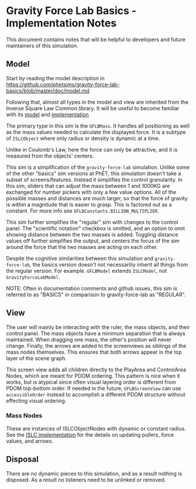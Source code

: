 # Gravity Force Lab Basics - Implementation Notes

This document contains notes that will be helpful to developers and future maintainers of this simulation.

## Model

Start by reading the model description in https://github.com/phetsims/gravity-force-lab-basics/blob/master/doc/model.md

Following that, almost all types in the model and view are inherited from the Inverse Square Law Common library. 
It will be useful to become familiar with its [model](https://github.com/phetsims/inverse-square-law-common/blob/master/doc/model.md) 
and [implementation](https://github.com/phetsims/inverse-square-law-common/blob/master/doc/implementation-notes.md)

The primary type in this sim is the `GFLBMass`. It handles all positioning as well as the mass values needed to 
calculate the displayed force. It is a subtype of `ISLCObject` where only radius or density is dynamic at a time.

Unlike in Coulomb's Law, here the force can only be attractive, and it is measured from the objects' centers.

This sim is a simplification of the `gravity-force-lab` simulation. Unlike some of the other "basics" sim versions at PhET,
this simulation doesn't take a subset of screens/features. Instead it simplifies the control granularity. In this sim,
sliders that can adjust the mass between 1 and 1000KG are exchanged for number pickers with only a few value options.
All of the possible masses and distances are much larger, so that the force of gravity is within a magnitude that is 
easier to grasp. This is factored out as a constant. For more info see `GFLBConstants.BILLION_MULTIPLIER`.

This sim further simplifies the "regular" sim with changes to the control panel. The "scientific notation" checkbox
is omitted, and an option to omit showing distance between the two masses is added. Toggling distance values off further 
simplifies the output, and centers the focus of the sim around the force that the two masses are acting on each other.

Despite the cognitive similarities between this simulation and `gravity-force-lab`, the basics version doesn't not 
necessariliy inherit all things from the regular version. For example. `GFLBModel` extends `ISLCModel`, not 
`GravityForceLabModel`. 

NOTE: Often in documentation comments and github issues, this sim is referred to as "BASICS" in comparison to 
gravity-force-lab as "REGULAR".

## View

The user will mainly be interacting with the ruler, the mass objects, and their control panel. The mass objects have 
a minimum separation that is always maintained. When dragging one mass, the other's position will never change. Finally, 
the arrows are added to the screenviews as siblings of the mass nodes themselves. This ensures that both arrows appear 
in the top layer of the scene graph.

This screen view adds all children directly to the PlayArea and ControlArea Nodes, which are meant for PDOM ordering. 
This pattern is nice when it works, but is atypical since often visual layering order is different from PDOM top-bottom
order. If needed in the future, `GFLBScreenView` can use `accessibleOrder` instead to accomplish a different PDOM 
structure without effecting visual ordering.

### Mass Nodes
These are instances of ISLCObjectNodes with dynamic or constant radius. See the 
[ISLC implementation](https://github.com/phetsims/inverse-square-law-common/blob/master/doc/implementation-notes.md) 
for the details on updating pullers, force values, and arrows.

## Disposal

There are no dynamic pieces to this simulation, and as a result nothing is disposed.
As a result no listeners need to be unlinked or removed.